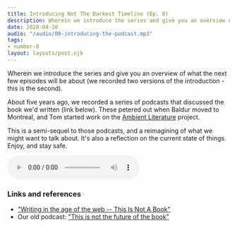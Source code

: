 ```yaml
---
title: Introducing Not The Darkest Timeline (Ep. 0)
description: Wherein we introduce the series and give you an overview of what the next few episodes will be about (we recorded two versions of the introduction - this is the second).  
date: 2020-04-30
audio: "/audio/00-introducing-the-podcast.mp3"
tags:
- number-0
layout: layouts/post.njk
---
```


Wherein we introduce the series and give you an overview of what the next few episodes will be about (we recorded two versions of the introduction - this is the second).  

<!--more-->
  
About five years ago, we recorded a series of podcasts that discussed the book we'd written (link below). These petered out when Baldur moved to Montreal, and Tom started work on the [Ambient Literature](https://research.ambientlit.com/) project. 

This is a semi-sequel to those podcasts, and a reimagining of what we might want to talk about. It's also a reflection on the current state of things. Enjoy, and stay safe.

<audio
controls
src="{{ '/audio/00-introducing-the-podcast.mp3' | url }}">
<a href="/audio/00-introducing-the-podcast.mp3">Episode 0</a>
</audio>

### Links and references

* ["Writing in the age of the web -- This Is Not A Book"](https://thisisnotabook.baldurbjarnason.com/)
* Our old podcast: ["This is not the future of the book"](https://thisisnotabook.baldurbjarnason.com/podcast/)